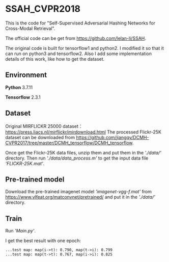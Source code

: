 # SSAH_CVPR2018
This is the code for "Self-Supervised Adversarial Hashing Networks for Cross-Modal Retrieval".

The official code can be get from https://github.com/lelan-li/SSAH. 

The original code is built for tensorflow1 and python2. I modified it so that it can run on python3 and tensorflow2. Also I add some implementation details of this work, like how to get the dataset.

## Environment
**Python** 3.7.11

**Tensorflow** 2.3.1

## Dataset
Original MIRFLICKR 25000 dataset：https://press.liacs.nl/mirflickr/mirdownload.html
The processed Flickr-25K dataset can be downloaded from https://github.com/jiangqy/DCMH-CVPR2017/tree/master/DCMH_tensorflow/DCMH_tensorflow.

Once get the Flickr-25K data files, unzip them and put them in the _'./data/'_ directory. Then run _'./data/data_process.m'_ to get the input data file _'FLICKR-25K.mat'_. 

## Pre-trained model
Download the pre-trained imagenet model _'imagenet-vgg-f.mat'_ from https://www.vlfeat.org/matconvnet/pretrained/ and put it in the _'./data/'_ directory.

## Train
Run _'Main.py'_.

I get the best result with one epoch:

```
...test map: map(i->t): 0.790, map(t->i): 0.799
...test map: map(t->t): 0.767, map(i->i): 0.825
```
